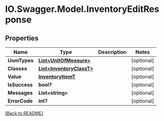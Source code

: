 # IO.Swagger.Model.InventoryEditResponse
## Properties

Name | Type | Description | Notes
------------ | ------------- | ------------- | -------------
**UomTypes** | [**List&lt;UnitOfMeasure&gt;**](UnitOfMeasure.md) |  | [optional] 
**Classes** | [**List&lt;InventoryClassT&gt;**](InventoryClassT.md) |  | [optional] 
**Value** | [**InventoryItemT**](InventoryItemT.md) |  | [optional] 
**IsSuccess** | **bool?** |  | [optional] 
**Messages** | **List&lt;string&gt;** |  | [optional] 
**ErrorCode** | **int?** |  | [optional] 

 [[Back to README]](../README.md)

